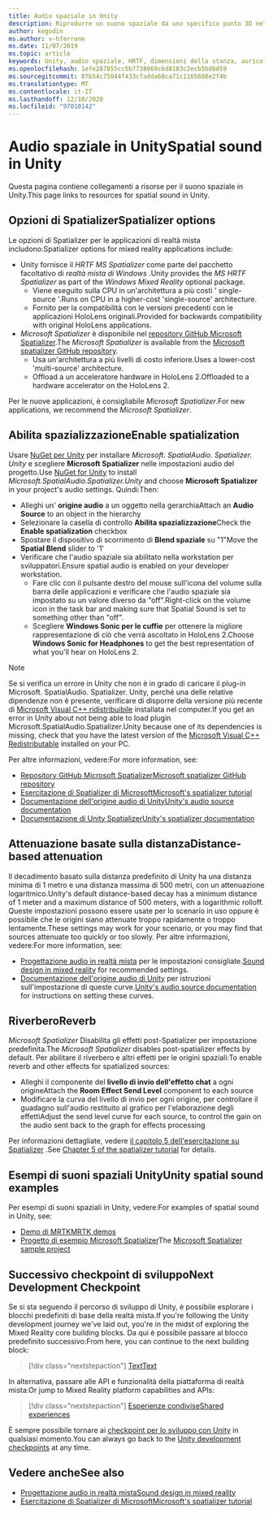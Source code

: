 ```yaml
---
title: Audio spaziale in Unity
description: Riprodurre un suono spaziale da uno specifico punto 3D nella scena Unity.
author: kegodin
ms.author: v-hferrone
ms.date: 11/07/2019
ms.topic: article
keywords: Unity, audio spaziale, HRTF, dimensioni della stanza, auricolare in realtà mista, auricolare di realtà mista di Windows, auricolare realtà virtuale, MRTK, Toolkit realtà mista, Spatializer, Reverb
ms.openlocfilehash: 1efe287855cc5b7738069c6d8183c2ecb5bd6d59
ms.sourcegitcommit: 87b54c75044f433cfadda68ca71c1165608e2f4b
ms.translationtype: MT
ms.contentlocale: it-IT
ms.lasthandoff: 12/10/2020
ms.locfileid: "97010142"
---
```

# <a name="spatial-sound-in-unity"></a><span data-ttu-id="28929-104">Audio spaziale in Unity</span><span class="sxs-lookup"><span data-stu-id="28929-104">Spatial sound in Unity</span></span>

<span data-ttu-id="28929-105">Questa pagina contiene collegamenti a risorse per il suono spaziale in Unity.</span><span class="sxs-lookup"><span data-stu-id="28929-105">This page links to resources for spatial sound in Unity.</span></span>

## <a name="spatializer-options"></a><span data-ttu-id="28929-106">Opzioni di Spatializer</span><span class="sxs-lookup"><span data-stu-id="28929-106">Spatializer options</span></span>
<span data-ttu-id="28929-107">Le opzioni di Spatializer per le applicazioni di realtà mista includono:</span><span class="sxs-lookup"><span data-stu-id="28929-107">Spatializer options for mixed reality applications include:</span></span>
* <span data-ttu-id="28929-108">Unity fornisce il *HRTF MS Spatializer* come parte del pacchetto facoltativo di *realtà mista di Windows* .</span><span class="sxs-lookup"><span data-stu-id="28929-108">Unity provides the *MS HRTF Spatializer* as part of the *Windows Mixed Reality* optional package.</span></span>
  * <span data-ttu-id="28929-109">Viene eseguito sulla CPU in un'architettura a più costi ' single-source '.</span><span class="sxs-lookup"><span data-stu-id="28929-109">Runs on CPU in a higher-cost 'single-source' architecture.</span></span>
  * <span data-ttu-id="28929-110">Fornito per la compatibilità con le versioni precedenti con le applicazioni HoloLens originali.</span><span class="sxs-lookup"><span data-stu-id="28929-110">Provided for backwards compatibility with original HoloLens applications.</span></span>
* <span data-ttu-id="28929-111">*Microsoft Spatializer* è disponibile nel [repository GitHub Microsoft Spatializer](https://github.com/microsoft/spatialaudio-unity).</span><span class="sxs-lookup"><span data-stu-id="28929-111">The *Microsoft Spatializer* is available from the [Microsoft spatializer GitHub repository](https://github.com/microsoft/spatialaudio-unity).</span></span>
  * <span data-ttu-id="28929-112">Usa un'architettura a più livelli di costo inferiore.</span><span class="sxs-lookup"><span data-stu-id="28929-112">Uses a lower-cost 'multi-source' architecture.</span></span>
  * <span data-ttu-id="28929-113">Offload a un acceleratore hardware in HoloLens 2.</span><span class="sxs-lookup"><span data-stu-id="28929-113">Offloaded to a hardware accelerator on the HoloLens 2.</span></span> 

<span data-ttu-id="28929-114">Per le nuove applicazioni, è consigliabile *Microsoft Spatializer*.</span><span class="sxs-lookup"><span data-stu-id="28929-114">For new applications, we recommend the *Microsoft Spatializer*.</span></span>

## <a name="enable-spatialization"></a><span data-ttu-id="28929-115">Abilita spazializzazione</span><span class="sxs-lookup"><span data-stu-id="28929-115">Enable spatialization</span></span>

<span data-ttu-id="28929-116">Usare [NuGet per Unity](https://github.com/GlitchEnzo/NuGetForUnity/releases/latest) per installare _Microsoft. SpatialAudio. Spatializer. Unity_ e scegliere **Microsoft Spatializer** nelle impostazioni audio del progetto.</span><span class="sxs-lookup"><span data-stu-id="28929-116">Use [NuGet for Unity](https://github.com/GlitchEnzo/NuGetForUnity/releases/latest) to install _Microsoft.SpatialAudio.Spatializer.Unity_ and choose **Microsoft Spatializer** in your project's audio settings.</span></span> <span data-ttu-id="28929-117">Quindi:</span><span class="sxs-lookup"><span data-stu-id="28929-117">Then:</span></span>
* <span data-ttu-id="28929-118">Alleghi un' **origine audio** a un oggetto nella gerarchia</span><span class="sxs-lookup"><span data-stu-id="28929-118">Attach an **Audio Source** to an object in the hierarchy</span></span>
* <span data-ttu-id="28929-119">Selezionare la casella di controllo **Abilita spazializzazione**</span><span class="sxs-lookup"><span data-stu-id="28929-119">Check the **Enable spatialization** checkbox</span></span>
* <span data-ttu-id="28929-120">Spostare il dispositivo di scorrimento di **Blend spaziale** su "1"</span><span class="sxs-lookup"><span data-stu-id="28929-120">Move the **Spatial Blend** slider to '1'</span></span>
* <span data-ttu-id="28929-121">Verificare che l'audio spaziale sia abilitato nella workstation per sviluppatori.</span><span class="sxs-lookup"><span data-stu-id="28929-121">Ensure spatial audio is enabled on your developer workstation.</span></span> 
    * <span data-ttu-id="28929-122">Fare clic con il pulsante destro del mouse sull'icona del volume sulla barra delle applicazioni e verificare che l'audio spaziale sia impostato su un valore diverso da "off".</span><span class="sxs-lookup"><span data-stu-id="28929-122">Right-click on the volume icon in the task bar and making sure that Spatial Sound is set to something other than "off".</span></span> 
    * <span data-ttu-id="28929-123">Scegliere **Windows Sonic per le cuffie** per ottenere la migliore rappresentazione di ciò che verrà ascoltato in HoloLens 2.</span><span class="sxs-lookup"><span data-stu-id="28929-123">Choose **Windows Sonic for Headphones** to get the best representation of what you'll hear on HoloLens 2.</span></span>

>[!NOTE]
><span data-ttu-id="28929-124">Se si verifica un errore in Unity che non è in grado di caricare il plug-in Microsoft. SpatialAudio. Spatializer. Unity, perché una delle relative dipendenze non è presente, verificare di disporre della versione più recente di [Microsoft Visual C++ ridistribuibile](https://support.microsoft.com/en-us/help/2977003/the-latest-supported-visual-c-downloads) installata nel computer.</span><span class="sxs-lookup"><span data-stu-id="28929-124">If you get an error in Unity about not being able to load plugin Microsoft.SpatialAudio.Spatializer.Unity because one of its dependencies is missing, check that you have the latest version of the [Microsoft Visual C++ Redistributable](https://support.microsoft.com/en-us/help/2977003/the-latest-supported-visual-c-downloads) installed on your PC.</span></span>

<span data-ttu-id="28929-125">Per altre informazioni, vedere:</span><span class="sxs-lookup"><span data-stu-id="28929-125">For more information, see:</span></span>
* [<span data-ttu-id="28929-126">Repository GitHub Microsoft Spatializer</span><span class="sxs-lookup"><span data-stu-id="28929-126">Microsoft spatializer GitHub repository</span></span>](https://github.com/microsoft/spatialaudio-unity)
* [<span data-ttu-id="28929-127">Esercitazione di Spatializer di Microsoft</span><span class="sxs-lookup"><span data-stu-id="28929-127">Microsoft's spatializer tutorial</span></span>](tutorials/unity-spatial-audio-ch1.md)
* [<span data-ttu-id="28929-128">Documentazione dell'origine audio di Unity</span><span class="sxs-lookup"><span data-stu-id="28929-128">Unity's audio source documentation</span></span>](https://docs.unity3d.com/2019.3/Documentation/Manual/class-AudioSource.html)
* [<span data-ttu-id="28929-129">Documentazione di Unity Spatializer</span><span class="sxs-lookup"><span data-stu-id="28929-129">Unity's spatializer documentation</span></span>](https://docs.unity3d.com/Manual/VRAudioSpatializer.html)

## <a name="distance-based-attenuation"></a><span data-ttu-id="28929-130">Attenuazione basate sulla distanza</span><span class="sxs-lookup"><span data-stu-id="28929-130">Distance-based attenuation</span></span>
<span data-ttu-id="28929-131">Il decadimento basato sulla distanza predefinito di Unity ha una distanza minima di 1 metro e una distanza massima di 500 metri, con un attenuazione logaritmico.</span><span class="sxs-lookup"><span data-stu-id="28929-131">Unity's default distance-based decay has a minimum distance of 1 meter and a maximum distance of 500 meters, with a logarithmic rolloff.</span></span> <span data-ttu-id="28929-132">Queste impostazioni possono essere usate per lo scenario in uso oppure è possibile che le origini siano attenuate troppo rapidamente o troppo lentamente.</span><span class="sxs-lookup"><span data-stu-id="28929-132">These settings may work for your scenario, or you may find that sources attenuate too quickly or too slowly.</span></span> <span data-ttu-id="28929-133">Per altre informazioni, vedere:</span><span class="sxs-lookup"><span data-stu-id="28929-133">For more information, see:</span></span>
* <span data-ttu-id="28929-134">[Progettazione audio in realtà mista](../../design/spatial-sound-design.md) per le impostazioni consigliate.</span><span class="sxs-lookup"><span data-stu-id="28929-134">[Sound design in mixed reality](../../design/spatial-sound-design.md) for recommended settings.</span></span>
* <span data-ttu-id="28929-135">[Documentazione dell'origine audio di Unity](https://docs.unity3d.com/2019.3/Documentation/Manual/class-AudioSource.html) per istruzioni sull'impostazione di queste curve.</span><span class="sxs-lookup"><span data-stu-id="28929-135">[Unity's audio source documentation](https://docs.unity3d.com/2019.3/Documentation/Manual/class-AudioSource.html) for instructions on setting these curves.</span></span>

## <a name="reverb"></a><span data-ttu-id="28929-136">Riverbero</span><span class="sxs-lookup"><span data-stu-id="28929-136">Reverb</span></span>
<span data-ttu-id="28929-137">_Microsoft Spatializer_ Disabilita gli effetti post-Spatializer per impostazione predefinita.</span><span class="sxs-lookup"><span data-stu-id="28929-137">The _Microsoft Spatializer_ disables post-spatializer effects by default.</span></span> <span data-ttu-id="28929-138">Per abilitare il riverbero e altri effetti per le origini spaziali:</span><span class="sxs-lookup"><span data-stu-id="28929-138">To enable reverb and other effects for spatialized sources:</span></span>
* <span data-ttu-id="28929-139">Alleghi il componente del **livello di invio dell'effetto chat** a ogni origine</span><span class="sxs-lookup"><span data-stu-id="28929-139">Attach the **Room Effect Send Level** component to each source</span></span>
* <span data-ttu-id="28929-140">Modificare la curva del livello di invio per ogni origine, per controllare il guadagno sull'audio restituito al grafico per l'elaborazione degli effetti</span><span class="sxs-lookup"><span data-stu-id="28929-140">Adjust the send level curve for each source, to control the gain on the audio sent back to the graph for effects processing</span></span>

<span data-ttu-id="28929-141">Per informazioni dettagliate, vedere [il capitolo 5 dell'esercitazione su Spatializer](tutorials/unity-spatial-audio-ch5.md) .</span><span class="sxs-lookup"><span data-stu-id="28929-141">See [Chapter 5 of the spatializer tutorial](tutorials/unity-spatial-audio-ch5.md) for details.</span></span>

## <a name="unity-spatial-sound-examples"></a><span data-ttu-id="28929-142">Esempi di suoni spaziali Unity</span><span class="sxs-lookup"><span data-stu-id="28929-142">Unity spatial sound examples</span></span>
<span data-ttu-id="28929-143">Per esempi di suoni spaziali in Unity, vedere:</span><span class="sxs-lookup"><span data-stu-id="28929-143">For examples of spatial sound in Unity, see:</span></span>
* [<span data-ttu-id="28929-144">Demo di MRTK</span><span class="sxs-lookup"><span data-stu-id="28929-144">MRTK demos</span></span>](https://github.com/microsoft/MixedRealityToolkit-Unity/tree/mrtk_release/Assets/MixedRealityToolkit.Examples/Demos/Audio)
* <span data-ttu-id="28929-145">[Progetto di esempio Microsoft Spatializer](https://github.com/microsoft/spatialaudio-unity/tree/master/Samples/MicrosoftSpatializerSample)</span><span class="sxs-lookup"><span data-stu-id="28929-145">The [Microsoft Spatializer sample project](https://github.com/microsoft/spatialaudio-unity/tree/master/Samples/MicrosoftSpatializerSample)</span></span>

## <a name="next-development-checkpoint"></a><span data-ttu-id="28929-146">Successivo checkpoint di sviluppo</span><span class="sxs-lookup"><span data-stu-id="28929-146">Next Development Checkpoint</span></span>

<span data-ttu-id="28929-147">Se si sta seguendo il percorso di sviluppo di Unity, è possibile esplorare i blocchi predefiniti di base della realtà mista.</span><span class="sxs-lookup"><span data-stu-id="28929-147">If you're following the Unity development journey we've laid out, you're in the midst of exploring the Mixed Reality core building blocks.</span></span> <span data-ttu-id="28929-148">Da qui è possibile passare al blocco predefinito successivo:</span><span class="sxs-lookup"><span data-stu-id="28929-148">From here, you can continue to the next building block:</span></span>

> [!div class="nextstepaction"]
> [<span data-ttu-id="28929-149">Text</span><span class="sxs-lookup"><span data-stu-id="28929-149">Text</span></span>](text-in-unity.md)

<span data-ttu-id="28929-150">In alternativa, passare alle API e funzionalità della piattaforma di realtà mista:</span><span class="sxs-lookup"><span data-stu-id="28929-150">Or jump to Mixed Reality platform capabilities and APIs:</span></span>

> [!div class="nextstepaction"]
> [<span data-ttu-id="28929-151">Esperienze condivise</span><span class="sxs-lookup"><span data-stu-id="28929-151">Shared experiences</span></span>](shared-experiences-in-unity.md)

<span data-ttu-id="28929-152">È sempre possibile tornare ai [checkpoint per lo sviluppo con Unity](unity-development-overview.md#2-core-building-blocks) in qualsiasi momento.</span><span class="sxs-lookup"><span data-stu-id="28929-152">You can always go back to the [Unity development checkpoints](unity-development-overview.md#2-core-building-blocks) at any time.</span></span>

## <a name="see-also"></a><span data-ttu-id="28929-153">Vedere anche</span><span class="sxs-lookup"><span data-stu-id="28929-153">See also</span></span>
* [<span data-ttu-id="28929-154">Progettazione audio in realtà mista</span><span class="sxs-lookup"><span data-stu-id="28929-154">Sound design in mixed reality</span></span>](../../design/spatial-sound-design.md)
* [<span data-ttu-id="28929-155">Esercitazione di Spatializer di Microsoft</span><span class="sxs-lookup"><span data-stu-id="28929-155">Microsoft's spatializer tutorial</span></span>](tutorials/unity-spatial-audio-ch1.md)
